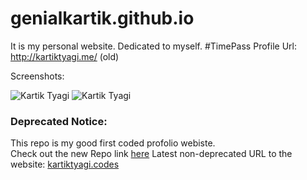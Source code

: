 # genialkartik.github.io
It is my personal website. Dedicated to myself. #TimePass
Profile Url: http://kartiktyagi.me/ (old)

Screenshots:

![Kartik Tyagi](https://user-images.githubusercontent.com/32240906/64911056-c97d0700-d73a-11e9-80d9-5d31b78baf1a.png)
![Kartik Tyagi](https://user-images.githubusercontent.com/32240906/64911081-021ce080-d73b-11e9-951b-52c45fb6c15c.png)

### Deprecated Notice:
This repo is my good first coded profolio webiste.<br>
Check out the new Repo link [here](https://github.com/genialkartik/genialkartik.github.io.)
Latest non-deprecated URL to the website: [kartiktyagi.codes](https://kartiktyagi.codes)
